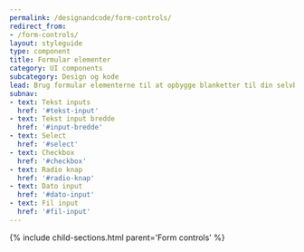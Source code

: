 ```yaml
---
permalink: /designandcode/form-controls/
redirect_from:
- /form-controls/
layout: styleguide
type: component
title: Formular elementer
category: UI components
subcategory: Design og kode
lead: Brug formular elementerne til at opbygge blanketter til din selvbetjeningsløsning. 
subnav:
- text: Tekst inputs
  href: '#tekst-input'
- text: Tekst input bredde
  href: '#input-bredde'
- text: Select
  href: '#select'
- text: Checkbox
  href: '#checkbox'
- text: Radio knap
  href: '#radio-knap'
- text: Dato input
  href: '#dato-input'
- text: Fil input
  href: '#fil-input'
---
```


{% include child-sections.html parent='Form controls' %}
